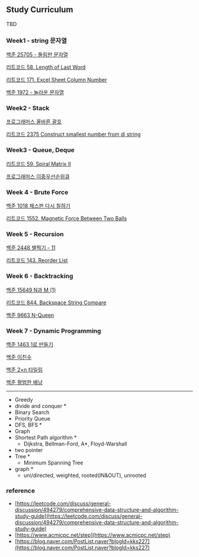 


## Study Curriculum

TBD

### Week1 - string 문자열

  [백준 25705 - 돌림판 문자열](https://www.acmicpc.net/problem/25705)
  
  [리트코드 58. Length of Last Word](https://leetcode.com/problems/length-of-last-word/)

  [리트코드 171. Excel Sheet Column Number](https://leetcode.com/problems/excel-sheet-column-number/)

  [백준 1972 - 놀라운 문자열](https://www.acmicpc.net/problem/1972)

### Week2 - Stack

  [프로그래머스 올바른 괄호](https://school.programmers.co.kr/learn/courses/30/lessons/12909)

  [리트코드 2375 Construct smallest number from di string](https://leetcode.com/problems/construct-smallest-number-from-di-string/)

### Week3 - Queue, Deque
  
  [리트코드 59. Spiral Matrix II](https://leetcode.com/problems/spiral-matrix-ii/)
  
  [프로그래머스 이중우선순위큐](https://school.programmers.co.kr/learn/courses/30/lessons/42628)

### Week 4 - Brute Force
  
  [백준 1018 체스판 다시 칠하기](https://www.acmicpc.net/problem/1018)
  
  [리트코드 1552. Magnetic Force Between Two Balls](https://leetcode.com/problems/magnetic-force-between-two-balls/)

### Week 5 - Recursion

  [백준 2448 별찍기 - 11](https://www.acmicpc.net/problem/2448)
  
  [리트코드 143. Reorder List](https://leetcode.com/problems/reorder-list/)

### Week 6 - Backtracking

  [백준 15649 N과 M (1)](https://www.acmicpc.net/problem/15649)
  
  [리트코드 844. Backspace String Compare](https://leetcode.com/problems/backspace-string-compare/)

  [백준 9663 N-Queen](https://www.acmicpc.net/problem/9663) 

### Week 7 - Dynamic Programming

  [백준 1463 1로 만들기](https://www.acmicpc.net/problem/1463)  

  [백준 이친수](https://www.acmicpc.net/problem/2193)  

  [백준 2×n 타일링](https://www.acmicpc.net/problem/11726)  

  [백준 평범한 배낭](https://www.acmicpc.net/problem/12865)  
  
---

- Greedy
- divide and conquer *
- Binary Search
- Priority Queue
- DFS, BFS *
- Graph
- Shortest Path algorithm *
    - Dijkstra, Bellman-Ford, A*, Floyd-Warshall
- two pointer
- Tree *
    - Minimum Spanning Tree
- graph *
    - uni/directed, weighted, rooted(IN&OUT), unrooted
    

### reference
- [https://leetcode.com/discuss/general-discussion/494279/comprehensive-data-structure-and-algorithm-study-guide](https://leetcode.com/discuss/general-discussion/494279/comprehensive-data-structure-and-algorithm-study-guide)
- [https://www.acmicpc.net/step](https://www.acmicpc.net/step)
- [https://blog.naver.com/PostList.naver?blogId=kks227](https://blog.naver.com/PostList.naver?blogId=kks227)
